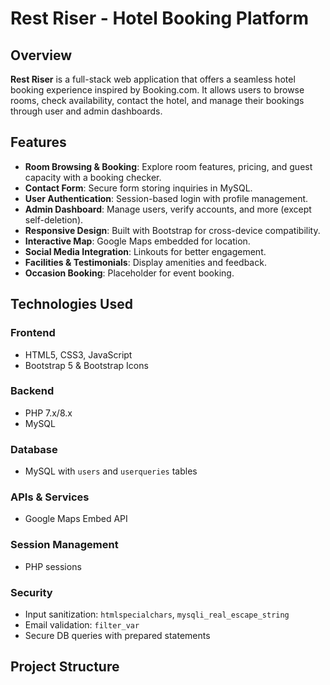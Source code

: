 # **Rest Riser - Hotel Booking Platform**

## **Overview**

**Rest Riser** is a full-stack web application that offers a seamless hotel booking experience inspired by Booking.com. It allows users to browse rooms, check availability, contact the hotel, and manage their bookings through user and admin dashboards.

## **Features**

- **Room Browsing & Booking**: Explore room features, pricing, and guest capacity with a booking checker.  
- **Contact Form**: Secure form storing inquiries in MySQL.  
- **User Authentication**: Session-based login with profile management.  
- **Admin Dashboard**: Manage users, verify accounts, and more (except self-deletion).  
- **Responsive Design**: Built with Bootstrap for cross-device compatibility.  
- **Interactive Map**: Google Maps embedded for location.  
- **Social Media Integration**: Linkouts for better engagement.  
- **Facilities & Testimonials**: Display amenities and feedback.  
- **Occasion Booking**: Placeholder for event booking.

## **Technologies Used**

### **Frontend**
- HTML5, CSS3, JavaScript  
- Bootstrap 5 & Bootstrap Icons

### **Backend**
- PHP 7.x/8.x  
- MySQL

### **Database**
- MySQL with `users` and `userqueries` tables

### **APIs & Services**
- Google Maps Embed API

### **Session Management**
- PHP sessions

### **Security**
- Input sanitization: `htmlspecialchars`, `mysqli_real_escape_string`  
- Email validation: `filter_var`  
- Secure DB queries with prepared statements

## **Project Structure**

